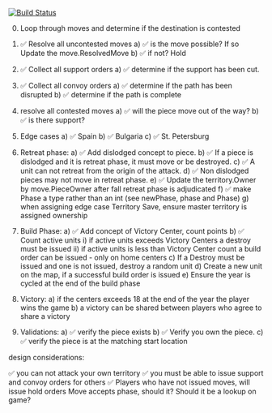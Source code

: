 [![Build Status](https://github.com/fogonthedowns/diplomatic/workflows/Go/badge.svg)](https://github.com/fogonthedowns/diplomatic/actions)


0) Loop through moves and determine if the destination is contested

1) ✅ Resolve all uncontested moves
   a) ✅ is the move possible? If so Update the move.ResolvedMove
   b) ✅ if not? Hold 

2) ✅ Collect all support orders
   a) ✅ determine if the support has been cut.

3) ✅ Collect all convoy orders
   a) ✅ determine if the path has been disrupted
   b) ✅ determine if the path is complete

4) resolve all contested moves
   a) ✅ will the piece move out of the way?
   b) ✅ is there support?

5) Edge cases
   a) ✅ Spain
   b) ✅ Bulgaria
   c) ✅ St. Petersburg

6) Retreat phase:
  a) ✅ Add dislodged concept to piece.
  b) ✅ If a piece is dislodged and it is retreat phase, it must move or be destroyed. 
  c) ✅ A unit can not retreat from the origin of the attack.
  d) ✅ Non dislodged pieces may not move in retreat phase.
  e) ✅ Update the territory.Owner by move.PieceOwner after fall retreat phase is adjudicated
  f) ✅ make Phase a type rather than an int (see newPhase, phase and Phase)
  g) when assigning edge case Territory Save, ensure master territory is assigned ownership

7) Build Phase:
  a) ✅ Add concept of Victory Center, count points
  b) ✅ Count active units
     i) if active units exceeds Victory Centers a destroy must be issued
    ii) if active units is less than Victory Center count a build order can be issued - only on home centers
  c) If a Destroy must be issued and one is not issued, destroy a random unit
  d) Create a new unit on the map, if a successful build order is issued
  e) Ensure the year is cycled at the end of the build phase

8) Victory:
  a) if the centers exceeds 18 at the end of the year the player wins the game
  b) a victory can be shared between players who agree to share a victory

9) Validations:
    a) ✅ verify the piece exists
    b) ✅ Verify you own the piece.
    c) ✅ verify the piece is at the matching start location 

design considerations:

✅ you can not attack your own territory
✅ you must be able to issue support and convoy orders for others
✅ Players who have not issued moves, will issue hold orders
Move accepts phase, should it? Should it be a lookup on game?
